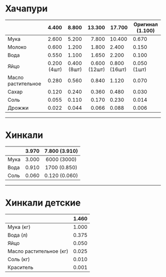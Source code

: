 # Хачапури

|                    |   **4.400** |   **8.800** |   **13.300** | **17.700**   | **Оригинал (1.100)** |
| ------------------ | ----------: | ----------: | -----------: | ------------ | -------------------- |
| Мука               |       2.600 |       5.200 |        7.800 | 10.400       | 0.670                |
| Молоко             |       0.600 |       1.200 |        1.800 | 2.400        | 0.150                |
| Вода               |       0.550 |       1.100 |        1.650 | 2.200        | 0.100                |
| Яйцо               | 0.200 (4шт) | 0.400 (8шт) | 0.600 (12шт) | 0.800 (16шт) | 0.050 (1шт)          |
| Масло растительное |       0.280 |       0.560 |        0.840 | 1.120        | 0.070                |
| Сахар              |       0.120 |       0.240 |        0.360 | 0.480        | 0.030                |
| Соль               |       0.055 |       0.110 |        0.170 | 0.230        | 0.014                |
| Дрожжи             |       0.022 |       0.044 |        0.066 | 0.088        | 0.006                |

---
# Хинкали
|      | 3.970 | 7.800 (3.910) |
| ---- | :---: | :-----------: |
| Мука | 3.000 |  6000 (3000)  |
| Вода | 0.910 | 1700 (0.850)  |
| Соль | 0.060 | 0.120 (0.060) |

---

# Хинкали детские
|                         | 1.460 |
| ----------------------- | :---: |
| Мука (кг)               | 1.000 |
| Вода (л)                | 0.375 |
| Яйцо                    | 0.050 |
| Масло растительное (кг) | 0.025 |
| Соль (кг)               | 0.010 |
| Краситель               | 0.001 |
